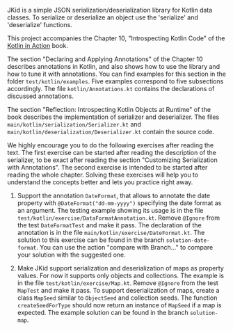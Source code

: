 JKid is a simple JSON serialization/deserialization library for Kotlin data classes.
To serialize or deserialize an object use the 'serialize' and 'deserialize' functions.

This project accompanies the Chapter 10, "Introspecting Kotlin Code" of the [Kotlin in Action](https://www.manning.com/books/kotlin-in-action) book.

The section "Declaring and Applying Annotations" of the Chapter 10 describes annotations in Kotlin, and also shows how to use the library and how to tune it with annotations.
You can find examples for this section in the folder `test/kotlin/examples`.
Five examples correspond to five subsections accordingly.
The file `kotlin/Annotations.kt` contains the declarations of discussed annotations.

The section "Reflection: Introspecting Kotlin Objects at Runtime" of the book describes the implementation of serializer and deserializer.
The files `main/kotlin/serialization/Serializer.kt` and `main/kotlin/deserialization/Deserializer.kt` contain the source code.

We highly encourage you to do the following exercises after reading the text.
The first exercise can be started after reading the description of the serializer, to be exact after reading the section "Customizing Serialization with Annotations".
The second exercise is intended to be started after reading the whole chapter.
Solving these exercises will help you to understand the concepts better and lets you practice right away.

1. Support the annotation `DateFormat`, that allows to annotate the date property with `@DateFormat("dd-mm-yyyy")` specifying the date format as an argument.
The testing example showing its usage is in the file `test/kotlin/exercise/DataFormatAnnotation.kt`.
Remove `@Ignore` from the test `DateFormatTest` and make it pass.
The declaration of the annotation is in the file `main/kotlin/exercise/DateFormat.kt`.
The solution to this exercise can be found in the branch `solution-date-format`.
You can use the action "compare with Branch..." to compare your solution with the suggested one.

2. Make JKid support serialization and deserialization of maps as property values.
For now it supports only objects and collections.
The example is in the file `test/kotlin/exercise/Map.kt`.
Remove `@Ignore` from the test `MapTest` and make it pass.
To support deserialization of maps, create a class `MapSeed` similar to `ObjectSeed` and collection seeds.
The function `createSeedForType` should now return an instance of `MapSeed` if a map is expected.
The example solution can be found in the branch `solution-map`.